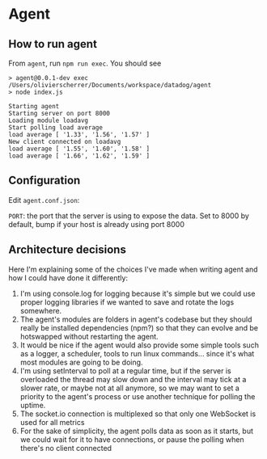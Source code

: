 # Agent

## How to run agent

From `agent`, run `npm run exec`. You should see

```
> agent@0.0.1-dev exec /Users/olivierscherrer/Documents/workspace/datadog/agent
> node index.js

Starting agent
Starting server on port 8000
Loading module loadavg
Start polling load average
load average [ '1.33', '1.56', '1.57' ]
New client connected on loadavg
load average [ '1.55', '1.60', '1.58' ]
load average [ '1.66', '1.62', '1.59' ]
```

## Configuration

Edit `agent.conf.json`:

`PORT`: the port that the server is using to expose the data. Set to 8000 by default, bump if your host is already using port 8000

## Architecture decisions

Here I'm explaining some of the choices I've made when writing agent and how I could have done it differently:

1. I'm using console.log for logging because it's simple but we could use proper logging libraries if we wanted to save and rotate the logs somewhere.
2. The agent's modules are folders in agent's codebase but they should really be installed dependencies (npm?) so that they can evolve and be hotswapped without restarting the agent.
3. It would be nice if the agent would also provide some simple tools such as a logger, a scheduler, tools to run linux commands... since it's what most modules are going to be doing.
4. I'm using setInterval to poll at a regular time, but if the server is overloaded the thread may slow down and the interval may tick at a slower rate, or maybe not at all anymore,
 so we may want to set a priority to the agent's process or use another technique for polling the uptime.
5. The socket.io connection is multiplexed so that only one WebSocket is used for all metrics
6. For the sake of simplicity, the agent polls data as soon as it starts, but we could wait for it to have connections, or pause the polling when
 there's no client connected
